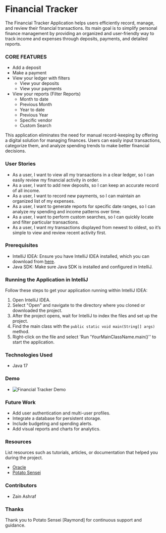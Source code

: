 # Financial Tracker


The Financial Tracker Application helps users efficiently record, manage, and review their financial transactions.
Its main goal is to simplify personal finance management by providing an organized and user-friendly way to track income and expenses through deposits, payments, and detailed reports.

### CORE FEATURES

- Add a deposit
- Make a payment
- View your ledger with filters
    - View your deposits
    - View your payments
- View your reports (Filter Reports)
    - Month to date
    - Previous Month
    - Year to date
    - Previous Year
    - Specific vendor
    - Custom Search

This application eliminates the need for manual record-keeping by offering a digital solution for managing finances. Users can easily input transactions, categorize them, and analyze spending trends to make better financial decisions.

### User Stories


- As a user, I want to view all my transactions in a clear ledger, so I can easily review my financial activity in order.
- As a user, I want to add new deposits, so I can keep an accurate record of all income.
- As a user, I want to record new payments, so I can maintain an organized list of my expenses.
- As a user, I want to generate reports for specific date ranges, so I can analyze my spending and income patterns over time.
- As a user, I want to perform custom searches, so I can quickly locate and filter particular transactions.
- As a user, I want my transactions displayed from newest to oldest, so it’s simple to view and review recent activity first.

### Prerequisites

- IntelliJ IDEA: Ensure you have IntelliJ IDEA installed, which you can download from [here](https://www.jetbrains.com/idea/download/).
- Java SDK: Make sure Java SDK is installed and configured in IntelliJ.

### Running the Application in IntelliJ

Follow these steps to get your application running within IntelliJ IDEA:

1. Open IntelliJ IDEA.
2. Select "Open" and navigate to the directory where you cloned or downloaded the project.
3. After the project opens, wait for IntelliJ to index the files and set up the project.
4. Find the main class with the `public static void main(String[] args)` method.
5. Right-click on the file and select 'Run 'YourMainClassName.main()'' to start the application.

### Technologies Used

- Java 17

### Demo

- ![Financial Tracker Demo](demoFinal.gif)

### Future Work

- Add user authentication and multi-user profiles.
- Integrate a database for persistent storage.
- Include budgeting and spending alerts.
- Add visual reports and charts for analytics.

### Resources

List resources such as tutorials, articles, or documentation that helped you during the project.

- [Oracle](https://docs.oracle.com/javase/8/docs/api/java/time/LocalDate.html)
- [Potato Sensei](https://chatgpt.com/g/g-681d378b0c90819197b16e49abe384ec-potato-sensei)

### Contributors

- Zain Ashraf

### Thanks

Thank you to Potato Sensei [Raymond] for continuous support and guidance.
